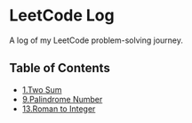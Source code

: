 # LeetCode Log

A log of my LeetCode problem-solving journey.

## Table of Contents

- [1.Two Sum](1_two_sum.md)
- [9.Palindrome Number](9_palindrome_number.md)
- [13.Roman to Integer](13_roman_to_integer.md)